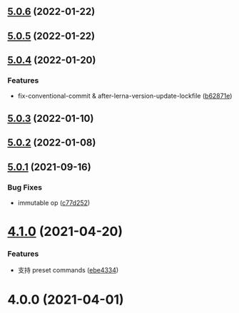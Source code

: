 ## [5.0.6](https://github.com/imcuttle/lerna-cli/compare/v5.0.5...v5.0.6) (2022-01-22)

## [5.0.5](https://github.com/imcuttle/lerna-cli/compare/v5.0.4...v5.0.5) (2022-01-22)

## [5.0.4](https://github.com/imcuttle/lerna-cli/compare/v5.0.3...v5.0.4) (2022-01-20)

### Features

- fix-conventional-commit & after-lerna-version-update-lockfile ([b62871e](https://github.com/imcuttle/lerna-cli/commit/b62871eef7f4f2089bcd265dd0b303313e458933))

## [5.0.3](https://github.com/imcuttle/lerna-cli/compare/v5.0.2...v5.0.3) (2022-01-10)

## [5.0.2](https://github.com/imcuttle/lerna-cli/compare/v5.0.1...v5.0.2) (2022-01-08)

## [5.0.1](https://github.com/imcuttle/lerna-cli/compare/v4.1.0...v5.0.1) (2021-09-16)

### Bug Fixes

- immutable op ([c77d252](https://github.com/imcuttle/lerna-cli/commit/c77d2527a76ddc9d1e2a72d7cb4923348e048b92))

# [4.1.0](https://github.com/imcuttle/lerna-cli/compare/v4.0.0...v4.1.0) (2021-04-20)

### Features

- 支持 preset commands ([ebe4334](https://github.com/imcuttle/lerna-cli/commit/ebe43348fa32f4e6aa0a40500f5b1f9453627c24))

# 4.0.0 (2021-04-01)
